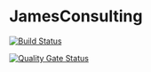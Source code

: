 # JamesConsulting

[![Build Status](https://dev.azure.com/jamesconsulting/James%20Consulting%20Framework/_apis/build/status/jamesconsultingllc.JamesConsulting?branchName=master)](https://dev.azure.com/jamesconsulting/James%20Consulting%20Framework/_build/latest?definitionId=19&branchName=master)

[![Quality Gate Status](https://sonarcloud.io/api/project_badges/measure?project=jamesconsultingllc_JamesConsulting&metric=alert_status)](https://sonarcloud.io/dashboard?id=jamesconsultingllc_JamesConsulting.Core)
